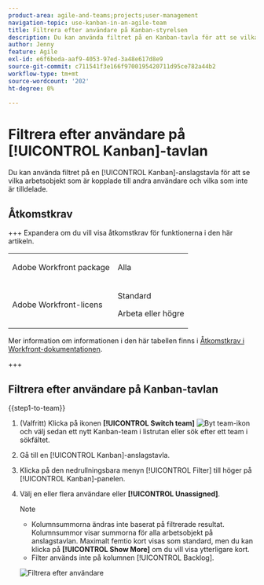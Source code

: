 ```yaml
---
product-area: agile-and-teams;projects;user-management
navigation-topic: use-kanban-in-an-agile-team
title: Filtrera efter användare på Kanban-styrelsen
description: Du kan använda filtret på en Kanban-tavla för att se vilka arbetsobjekt som är associerade med andra användare och vilka som inte är tilldelade.
author: Jenny
feature: Agile
exl-id: e6f6beda-aaf9-4053-97ed-3a48e617d8e9
source-git-commit: c711541f3e166f9700195420711d95ce782a44b2
workflow-type: tm+mt
source-wordcount: '202'
ht-degree: 0%

---
```


# Filtrera efter användare på [!UICONTROL Kanban]-tavlan

Du kan använda filtret på en [!UICONTROL Kanban]-anslagstavla för att se vilka arbetsobjekt som är kopplade till andra användare och vilka som inte är tilldelade.

## Åtkomstkrav

+++ Expandera om du vill visa åtkomstkrav för funktionerna i den här artikeln.

<table style="table-layout:auto"> 
 <col> 
 </col> 
 <col> 
 </col> 
 <tbody> 
  <tr> 
   <td role="rowheader">Adobe Workfront package</td> 
   <td> <p>Alla</p> </td> 
  </tr> 
  <tr> 
   <td role="rowheader">Adobe Workfront-licens</td> 
   <td> <p>Standard</p> 
   <p>Arbeta eller högre</p> </td> 
  </tr>
 </tbody> 
</table>

Mer information om informationen i den här tabellen finns i [Åtkomstkrav i Workfront-dokumentationen](/help/quicksilver/administration-and-setup/add-users/access-levels-and-object-permissions/access-level-requirements-in-documentation.md).

+++

## Filtrera efter användare på Kanban-tavlan

{{step1-to-team}}

1. (Valfritt) Klicka på ikonen **[!UICONTROL Switch team]** ![Byt team-ikon](assets/switch-team-icon.png) och välj sedan ett nytt Kanban-team i listrutan eller sök efter ett team i sökfältet.

1. Gå till en [!UICONTROL Kanban]-anslagstavla.
1. Klicka på den nedrullningsbara menyn [!UICONTROL Filter] till höger på [!UICONTROL Kanban]-panelen.
1. Välj en eller flera användare eller **[!UICONTROL Unassigned]**.

   >[!NOTE]
   >
   >* Kolumnsummorna ändras inte baserat på filtrerade resultat. Kolumnsummor visar summorna för alla arbetsobjekt på anslagstavlan. Maximalt femtio kort visas som standard, men du kan klicka på **[!UICONTROL Show More]** om du vill visa ytterligare kort.
   >* Filter används inte på kolumnen [!UICONTROL Backlog].


   ![Filtrera efter användare](assets/filter-by-user-agile-nwe.png)
